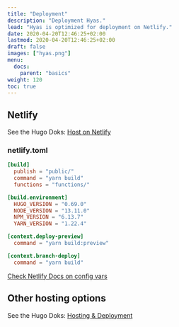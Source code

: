```yaml
---
title: "Deployment"
description: "Deployment Hyas."
lead: "Hyas is optimized for deployment on Netlify."
date: 2020-04-20T12:46:25+02:00
lastmod: 2020-04-20T12:46:25+02:00
draft: false
images: ["hyas.png"]
menu: 
  docs:
    parent: "basics"
weight: 120
toc: true
---
```


## Netlify

See the Hugo Doks: [Host on Netlify](https://gohugo.io/hosting-and-deployment/hosting-on-netlify/)

### netlify.toml

```toml
[build]
  publish = "public/"
  command = "yarn build"
  functions = "functions/"

[build.environment]
  HUGO_VERSION = "0.69.0"
  NODE_VERSION = "13.11.0"
  NPM_VERSION = "6.13.7"
  YARN_VERSION = "1.22.4"

[context.deploy-preview]
  command = "yarn build:preview"

[context.branch-deploy]
  command = "yarn build"
```

[Check Netlify Docs on config vars](https://docs.netlify.com/configure-builds/environment-variables/#deploy-urls-and-metadata)

## Other hosting options

See the Hugo Doks: [Hosting & Deployment](https://gohugo.io/hosting-and-deployment/)
